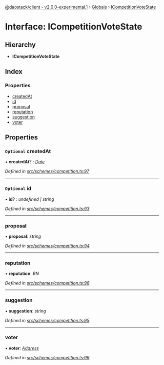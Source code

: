 [@daostack/client - v2.0.0-experimental.1](../README.md) › [Globals](../globals.md) › [ICompetitionVoteState](icompetitionvotestate.md)

# Interface: ICompetitionVoteState

## Hierarchy

* **ICompetitionVoteState**

## Index

### Properties

* [createdAt](icompetitionvotestate.md#optional-createdat)
* [id](icompetitionvotestate.md#optional-id)
* [proposal](icompetitionvotestate.md#proposal)
* [reputation](icompetitionvotestate.md#reputation)
* [suggestion](icompetitionvotestate.md#suggestion)
* [voter](icompetitionvotestate.md#voter)

## Properties

### `Optional` createdAt

• **createdAt**? : *[Date](../globals.md#date)*

*Defined in [src/schemes/competition.ts:97](https://github.com/daostack/client/blob/6c661ff/src/schemes/competition.ts#L97)*

___

### `Optional` id

• **id**? : *undefined | string*

*Defined in [src/schemes/competition.ts:93](https://github.com/daostack/client/blob/6c661ff/src/schemes/competition.ts#L93)*

___

###  proposal

• **proposal**: *string*

*Defined in [src/schemes/competition.ts:94](https://github.com/daostack/client/blob/6c661ff/src/schemes/competition.ts#L94)*

___

###  reputation

• **reputation**: *BN*

*Defined in [src/schemes/competition.ts:98](https://github.com/daostack/client/blob/6c661ff/src/schemes/competition.ts#L98)*

___

###  suggestion

• **suggestion**: *string*

*Defined in [src/schemes/competition.ts:95](https://github.com/daostack/client/blob/6c661ff/src/schemes/competition.ts#L95)*

___

###  voter

• **voter**: *[Address](../globals.md#address)*

*Defined in [src/schemes/competition.ts:96](https://github.com/daostack/client/blob/6c661ff/src/schemes/competition.ts#L96)*
